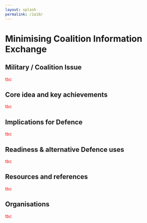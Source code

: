 ```yaml
---
layout: splash
permalink: /1a10/
---
```


# Minimising Coalition Information Exchange

<!-- [Watch the video](https://ibm.box.com/xxx) -->

## Military / Coalition Issue
<span style="color:red">tbc</span>

## Core idea and key achievements
<span style="color:red">tbc</span>

## Implications for Defence
<span style="color:red">tbc</span>

## Readiness & alternative Defence uses
<span style="color:red">tbc</span>

<!-- ![image info](/dais/achievements/images/1a02_figure1.jpg) -->

## Resources and references
<span style="color:red">tbc</span>

## Organisations
<span style="color:red">tbc</span>
